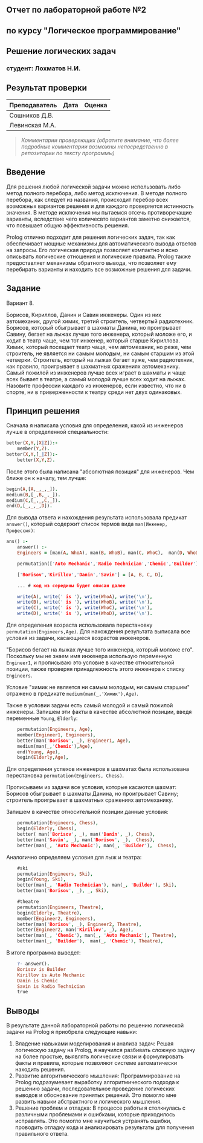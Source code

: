 ## Отчет по лабораторной работе №2
## по курсу "Логическое программирование"

## Решение логических задач

### студент: Лохматов Н.И.

## Результат проверки

| Преподаватель     | Дата         |  Оценка       |
|-------------------|--------------|---------------|
| Сошников Д.В. |              |               |
| Левинская М.А.|              |               |

> *Комментарии проверяющих (обратите внимание, что более подробные комментарии возможны непосредственно в репозитории по тексту программы)*


## Введение

Для решения любой логической задачи можно использовать либо метод полного перебора, либо метод исключения. В методе полного перебора, как следует из названия, происходит перебор всех возможных вариантов решения и для каждого проверяется истинность значения. 
В методе исключения мы пытаемся отсечь противоречащие варианты, вследствие чего количесвто вариантов заметно снижается, что повышает общую эффективность решения. 

Prolog отлично подходит для решения логических задач, так как обеспечивает мощные механизмы для автоматического вывода ответов на запросы. Его логическая природа позволяет компактно и ясно описывать логические отношения и логические правила. Prolog также предоставляет механизмы обратного вывода, что позволяет ему перебирать варианты и находить все возможные решения для задачи.

## Задание

Вариант 8. 

Борисов, Кириллов, Данин и Савин инженеры. Один из них автомеханик, другой химик, третий строитель, четвертый радиотехник. Борисов, который обыгрывает в шахматы Данина, но проигрывает Савину, бегает на лыжах лучше того инженера, который моложе его, и ходит в театр чаще, чем тот инженер, который старше Кириллова. Химик, который посещает театр чаще, чем автомеханик, но реже, чем строитель, не является ни самым молодым, ни самым старшим из этой четверки. Строитель, который на лыжах бегает хуже, чем радиотехник, как правило, проигрывает в шахматных сражениях автомеханику. Самый пожилой из инженеров лучше всех играет в шахматы и чаще всех бывает в театре, а самый молодой лучше всех ходит на лыжах. Назовите профессии каждого из инженеров, если известно, что ни в спорте, ни в приверженности к театру среди нет двух одинаковых.

## Принцип решения

Сначала я написала условия для определения, какой из инженеров лучше в определенной специальности:

```prolog
better(X,Y,[X|Z]):-
    member(Y,Z).
better(X,Y,[_|Z]):-
    better(X,Y,Z).
```

После этого была написана "абсолютная позиция" для инженеров. Чем ближе он к началу, тем лучше:

```prolog
begin(A,[A,_,_,_]).
medium(B,[_,B,_,_]).
medium(C,[_,_,C,_]).
end(D,[_,_,_,D]).
```

Для вывода ответа и нахождения результата использовала предикат `answer()`, который содержит список термов вида `man(Инженер, Профессия)`:

```prolog
ans() :-
    answer() :-
    Engineers = [man(A, WhoA), man(B, WhoB), man(C, WhoC),  man(D, WhoD)],

    permutation(['Auto Mechanic','Radio Technician','Chemic','Builder'],[WhoA, WhoB, WhoC, WhoD]),

    ['Borisov','Kirillov','Danin','Savin'] = [A, B, C, D],

    ... # код из середины будет описан далее

    write(A), write(' is '), write(WhoA), write('\n'),
    write(B), write(' is '), write(WhoB), write('\n'),
    write(C), write(' is '), write(WhoC), write('\n'),
    write(D), write(' is '), write(WhoD), write('\n').
```

Для определения возраста использовала перестановку `permutation(Engineers,Age)`. 
Для нахождения результата выписала все условия из задачи, касающиеся возрастов инженеров. 

"Борисов бегает на лыжах лучше того инженера, который моложе его". 
Поскольку мы не знаем имя инженера использую переменную `Engineer1`, и прописываю это условие в качестве относительной позиции, также проверяя принадлежность этого инженера к списку `Engineers`. 

Условие "химик не является ни самым молодым, ни самым старшим" отражено в предикате `medium(man(_,'Химик'),Age)`. 

Также в условии задачи есть самый молодой и самый пожилой инженеры. Запишем эти факты в качестве абсолютной позиции, введя переменные `Young`, `Elderly`:

```prolog
    permutation(Engineers, Age),
    member(Engineer1, Engineers),
    better(man('Borisov', _), Engineer1, Age),
    medium(man(_,'Chemic'),Age),
    end(Young, Age),
    begin(Elderly,Age),
```

Для определения успехов инженеров в шахматах была использована перестановка `permutation(Engineers, Chess)`. 

Прописываем из задачи все условия, которые касаются шахмат: Борисов обыгрывает в шахматы Данина, но проигрывает Савину; cтроитель проигрывает в шахматных сражениях автомеханику. 

Запишем в качестве относительной позиции данные условия:

```prolog
    permutation(Engineers, Chess),
    begin(Elderly, Chess),
    better( man('Borisov', _), man('Danin', _), Chess),
    better(man('Savin', _), man('Borisov', _),  Chess),
    better(man(_, 'Auto Mechanic'), man(_, 'Builder'),  Chess),
```

Аналогично определяем условия для лыж и театра:

```prolog
    #ski
    permutation(Engineers, Ski),
    begin(Young, Ski),
    better(man(_, 'Radio Technician'), man(_, 'Builder'), Ski),
    better(man('Borisov', _), _, Ski),

    #theatre
    permutation(Engineers, Theatre),
    begin(Elderly, Theatre),
    member(Engineer2, Engineers),
    better(man('Borisov', _), Engineer2, Theatre),
    better(Engineer2, man('Kirillov', _), Age),
    better(man(_, 'Chemic'), man(_, 'Auto Mechanic'), Theatre),
    better(man(_, 'Builder'),  man(_, 'Chemic'), Theatre),
```

В итоге программа выведет:

```prolog
    ?- answer().
    Borisov is Builder
    Kirillov is Auto Mechanic
    Danin is Chemic
    Savin is Radio Technician
    true 
```

## Выводы

В результате данной лабораторной работы по решению логической задачи на Prolog я приобрела следующие навыки:
1. Владение навыками моделирования и анализа задач: Решая логическую задачу на Prolog, я научился разбивать сложную задачу на более простые, выявлять логические связи и формулировать факты и правила, которые позволяют системе автоматически находить решения.
2. Развитие алгоритмического мышления: Программирование на Prolog подразумевает выработку алгоритмического подхода к решению задачи, последовательное проведение логических выводов и обоснование принятых решений. Это помогло мне развить навыки абстрактного и логического мышления.
3. Решение проблем и отладка: В процессе работы я столкнулась с различными проблемами и ошибками, которые приходилось исправлять. Это помогло мне научиться устранять ошибки, проводить отладку кода и анализировать результаты для получения правильного ответа.




